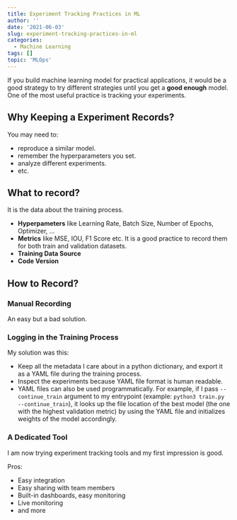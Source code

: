```yaml
---
title: Experiment Tracking Practices in ML
author: ''
date: '2021-06-03'
slug: experiment-tracking-practices-in-ml
categories:
  - Machine Learning
tags: []
topic: 'MLOps'
---
```


If you build machine learning model for practical applications, it would be a good 
strategy to try different strategies until you get a **good enough** model. 
One of the most  useful practice is tracking your experiments.  

## Why Keeping a Experiment Records?

You may need to:  
- reproduce a similar model.  
- remember the hyperparameters you set.  
- analyze different experiments.  
- etc.  

## What to record?

It is the data about the training process.  

- **Hyperpameters** like Learning Rate, Batch Size, Number of Epochs, Optimizer, ...  
- **Metrics** like MSE, IOU, F1 Score etc.
It is a good practice to record them for both train and validation datasets.  
- **Training Data Source**  
- **Code Version**  

## How to Record?

### Manual Recording
An easy but a bad solution.

### Logging in the Training Process
My solution was this:   

- Keep all the metadata I care about in a python dictionary, and export it as a YAML file during the training process.
- Inspect the experiments because YAML file format is human readable.  
- YAML files can also be used programmatically. For example, if I pass `--continue_train` argument to my entrypoint (example: `python3 train.py --continue_train`), it looks up the file location of the best model (the one with the highest validation metric) by using the YAML file and initializes weights of the model accordingly.  

### A Dedicated Tool

I am now trying experiment tracking tools and my first impression is good.  

Pros:
- Easy integration  
- Easy sharing with team members  
- Built-in dashboards, easy monitoring  
- Live monitoring  
- and more  